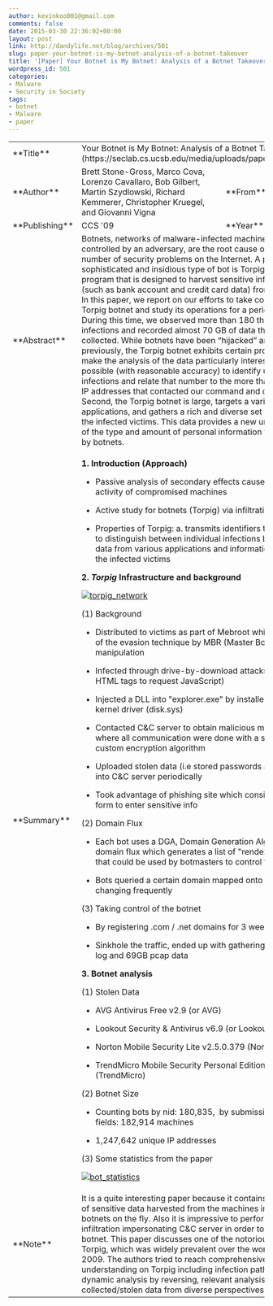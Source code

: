 ```yaml
---
author: kevinkoo001@gmail.com
comments: false
date: 2015-03-30 22:36:02+00:00
layout: post
link: http://dandylife.net/blog/archives/501
slug: paper-your-botnet-is-my-botnet-analysis-of-a-botnet-takeover
title: '[Paper] Your Botnet is My Botnet: Analysis of a Botnet Takeover'
wordpress_id: 501
categories:
- Malware
- Security in Society
tags:
- botnet
- Malware
- paper
---
```


<table width="700" >
<tbody >
<tr >

<td width="81" >**Title**
</td>

<td colspan="3" width="638" >Your Botnet is My Botnet: Analysis of a Botnet Takeover [[link](https://seclab.cs.ucsb.edu/media/uploads/papers/torpig.pdf)]
</td>
</tr>
<tr >

<td width="81" >**Author**
</td>

<td width="444" >Brett Stone-Gross, Marco Cova, Lorenzo Cavallaro, Bob Gilbert, Martin Szydlowski, Richard Kemmerer, Christopher Kruegel, and Giovanni Vigna
</td>

<td width="51" >**From**
</td>

<td width="143" >UCSB
</td>
</tr>
<tr >

<td width="81" >**Publishing**
</td>

<td width="444" >CCS '09
</td>

<td width="51" >**Year**
</td>

<td width="143" >2009
</td>
</tr>
<tr >

<td width="81" >**Abstract**
</td>

<td colspan="3" width="638" >Botnets, networks of malware-infected machines that are controlled by an adversary, are the root cause of a large number of security problems on the Internet. A particularly sophisticated and insidious type of bot is Torpig, a malware program that is designed to harvest sensitive information (such as bank account and credit card data) from its victims. In this paper, we report on our efforts to take control of the Torpig botnet and study its operations for a period of ten days. During this time, we observed more than 180 thousand infections and recorded almost 70 GB of data that the bots collected. While botnets have been “hijacked” and studied previously, the Torpig botnet exhibits certain properties that make the analysis of the data particularly interesting. First, it is possible (with reasonable accuracy) to identify unique bot infections and relate that number to the more than 1.2 million IP addresses that contacted our command and control server. Second, the Torpig botnet is large, targets a variety of applications, and gathers a rich and diverse set of data from the infected victims. This data provides a new understanding of the type and amount of personal information that is stolen by botnets.
</td>
</tr>
<tr >

<td width="81" >**Summary**
</td>

<td colspan="3" width="638" >


**1. Introduction (Approach)**








	
  * Passive analysis of secondary effects caused by the activity of compromised machines

	
  * Active study for botnets (Torpig) via infiltration

	
  * Properties of Torpig:
a. transmits identifiers that permit us to distinguish between individual infections
b. harvests data from various applications and information from the infected victims















**2. _Torpig_ Infrastructure and background**





[![torpig_network](http://dandylife.net/blog/wp-content/uploads/2015/03/torpig_network.png)](http://dandylife.net/blog/wp-content/uploads/2015/03/torpig_network.png)




(1) Background








	
  * Distributed to victims as part of Mebroot which makes use of the evasion technique by MBR (Master Boot Record) manipulation

	
  * Infected through drive-by-download attacks (inclusion of HTML tags to request JavaScript)

	
  * Injected a DLL into "explorer.exe" by installer, then loads kernel driver (disk.sys)

	
  * Contacted C&C server to obtain malicious modules initially, where all communication were done with a sophisticated, custom encryption algorithm

	
  * Uploaded stolen data (i.e stored passwords and accounts) into C&C server periodically

	
  * Took advantage of phishing site which consists of HTML form to enter sensitive info







(2) Domain Flux








	
  * Each bot uses a DGA, Domain Generation Algorithm, with domain flux which generates a list of "rendezvous points" that could be used by botmasters to control their bots

	
  * Bots queried a certain domain mapped onto a set of IPs, changing frequently







(3) Taking control of the botnet





	
  * By registering .com / .net domains for 3 weeks

	
  * Sinkhole the traffic, ended up with gathering 8.7GB web log and 69GB pcap data




**3. Botnet analysis**




(1) Stolen Data








	
  * AVG Antivirus Free v2.9 (or AVG)

	
  * Lookout Security & Antivirus v6.9 (or Lookout)

	
  * Norton Mobile Security Lite v2.5.0.379 (Norton)

	
  * TrendMicro Mobile Security Personal Edition v2.0.0.1294 (TrendMicro)







(2) Botnet Size








	
  * Counting bots by nid: 180,835,  by submission header fields: 182,914 machines

	
  * 1,247,642 unique IP addresses


(3) Some statistics from the paper

[![bot_statistics](http://dandylife.net/blog/wp-content/uploads/2015/03/bot_statistics.png)](http://dandylife.net/blog/wp-content/uploads/2015/03/bot_statistics.png)












</td>
</tr>
<tr >

<td width="81" >**Note**
</td>

<td colspan="3" width="638" >It is a quite interesting paper because it contains live analysis of sensitive data harvested from the machines infected by real botnets on the fly. Also it is impressive to perform active infiltration impersonating C&C server in order to take over a botnet. This paper discusses one of the notorious botnets, Torpig, which was widely prevalent over the world back in 2009. The authors tried to reach comprehensive understanding on Torpig including infection path, static and dynamic analysis by reversing, relevant analysis of collected/stolen data from diverse perspectives.
</td>
</tr>
</tbody>
</table>
